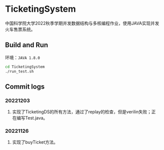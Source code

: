 # TicketingSystem
中国科学院大学2022秋季学期并发数据结构与多核编程作业，使用JAVA实现并发火车售票系统。

## Build and Run
环境：```JAVA 1.8.0```
```bash
cd TicketingSystem
./run_test.sh
```

## Commit logs

### 20221203
1. 实现了TicketingDS的所有方法，通过了replay的检查，但是verilin失败；正在编写Test.java。

### 20221126
1. 实现了buyTicket方法。
